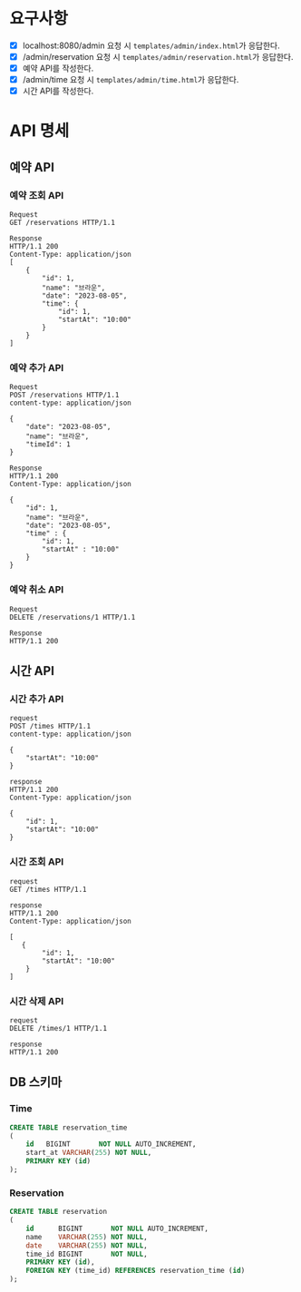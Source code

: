 # 요구사항

- [x] localhost:8080/admin 요청 시 `templates/admin/index.html`가 응답한다.
- [x] /admin/reservation 요청 시 `templates/admin/reservation.html`가 응답한다.
- [x] 예약 API를 작성한다.
- [x] /admin/time 요청 시 `templates/admin/time.html`가 응답한다.
- [x] 시간 API를 작성한다.

# API 명세

## 예약 API
### 예약 조회 API

```
Request
GET /reservations HTTP/1.1

Response
HTTP/1.1 200
Content-Type: application/json
[
    {
        "id": 1,
        "name": "브라운",
        "date": "2023-08-05",
        "time": {
            "id": 1,
            "startAt": "10:00"
        }
    }
]
```

### 예약 추가 API
```
Request
POST /reservations HTTP/1.1
content-type: application/json

{
    "date": "2023-08-05",
    "name": "브라운",
    "timeId": 1
}

Response
HTTP/1.1 200 
Content-Type: application/json

{
    "id": 1,
    "name": "브라운",
    "date": "2023-08-05",
    "time" : {
        "id": 1,
        "startAt" : "10:00"
    }
}
```

### 예약 취소 API
```
Request
DELETE /reservations/1 HTTP/1.1

Response
HTTP/1.1 200
```

## 시간 API
### 시간 추가 API
```
request
POST /times HTTP/1.1
content-type: application/json

{
    "startAt": "10:00"
}

response
HTTP/1.1 200
Content-Type: application/json

{
    "id": 1,
    "startAt": "10:00"
}
```

### 시간 조회 API
```
request
GET /times HTTP/1.1

response
HTTP/1.1 200 
Content-Type: application/json

[
   {
        "id": 1,
        "startAt": "10:00"
    }
]
```

### 시간 삭제 API
```
request
DELETE /times/1 HTTP/1.1

response
HTTP/1.1 200
```

## DB 스키마
### Time
```sql
CREATE TABLE reservation_time
(
    id   BIGINT       NOT NULL AUTO_INCREMENT,
    start_at VARCHAR(255) NOT NULL,
    PRIMARY KEY (id)
);
```

### Reservation
```sql
CREATE TABLE reservation
(
    id      BIGINT       NOT NULL AUTO_INCREMENT,
    name    VARCHAR(255) NOT NULL,
    date    VARCHAR(255) NOT NULL,
    time_id BIGINT       NOT NULL,
    PRIMARY KEY (id),
    FOREIGN KEY (time_id) REFERENCES reservation_time (id)
);
```

